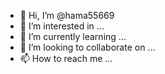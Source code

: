 - 👋 Hi, I’m @hama55669
- 👀 I’m interested in ...
- 🌱 I’m currently learning ...
- 💞️ I’m looking to collaborate on ...
- 📫 How to reach me ...

<!---
hama55669/hama55669 is a ✨ special ✨ repository because its `README.md` (this file) appears on your GitHub profile.
You can click the Preview link to take a look at your changes.
--->

